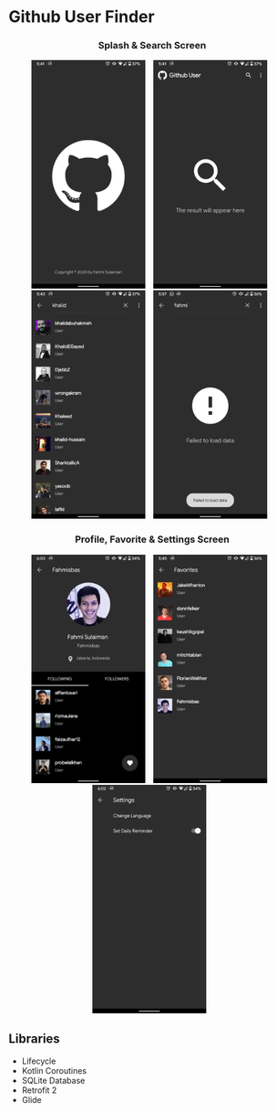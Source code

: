 # Github User Finder

<h3 align="center">Splash & Search Screen</h3>
<p align="center">
    <img src="images/splassh-screen.png"
        alt="Search Screen Error"    
        style="margin-right: 10px;"    
        width="200" />
    <img src="images/search activity.png"
        alt="Search Screen Waiting"    
        style="margin-right: 10px;"    
        width="200" />
    <img src="images/search-activity-1.png"
        alt="Search Screen Loaded"    
        style="margin-right: 10px;"    
        width="200" />
    <img src="images/error-screen.png"
        alt="Search Screen Error"    
        style="margin-right: 10px;"    
        width="200" />
     
</p>


<h3 align="center">Profile, Favorite & Settings Screen</h3>
<p align="center">
    <img src="images/profile-activity.png"
        alt="Search Screen Waiting"    
        style="margin-right: 10px;"    
        width="200" />
    <img src="images/favorite-activity.png"
        alt="Search Screen Loaded"    
        style="margin-right: 10px;"    
        width="200" />
    <img src="images/settings-screen.png"
        alt="Search Screen Error"    
        style="margin-right: 10px;"    
        width="200" />
</p>

## Libraries
- Lifecycle
- Kotlin Coroutines
- SQLite Database
- Retrofit 2
- Glide 


